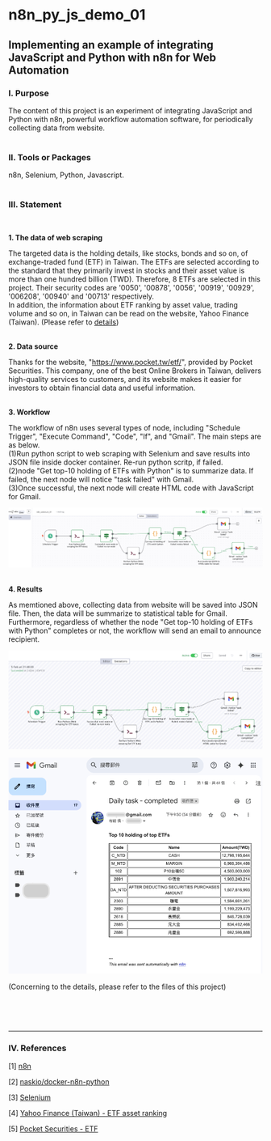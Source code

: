 # **n8n_py_js_demo_01**

## **Implementing an example of integrating JavaScript and Python with n8n for Web Automation**

### **Ⅰ. Purpose** 
The content of this project is an experiment of integrating JavaScript and Python with n8n, powerful workflow automation software, for periodically collecting data from website.<br><br>

### **Ⅱ. Tools or Packages**
n8n, Selenium, Python, Javascript. <br><br>

### **Ⅲ. Statement**
<br>

__1. The data of web scraping__ <br>

The targeted data is the holding details, like stocks, bonds and so on, of exchange-traded fund (ETF) in Taiwan. The ETFs are selected according to the standard that they primarily invest in stocks and their asset value is more than one hundred billion (TWD). Therefore, 8 ETFs are selected in this project. Their security codes are '0050', '00878', '0056', '00919', '00929', '006208', '00940' and '00713' respectively.<br>
In addition, the information about ETF ranking by asset value, trading volume and so on, in Taiwan can be read on the website, Yahoo Finance (Taiwan). (Please refer to [details](<https://tw.stock.yahoo.com/tw-etf/total-assets>))<br>
<br> 

__2. Data source__ <br>

Thanks for the website, "https://www.pocket.tw/etf/", provided by Pocket Securities. This company, one of the best Online Brokers in Taiwan, delivers high-quality services to customers, and its website makes it easier for investors to obtain financial data and useful information. <br>
<br>

__3. Workflow__ <br>

The workflow of n8n uses several types of node, including "Schedule Trigger", "Execute Command", "Code", "If", and "Gmail". The main steps are as below.
<br>
(1)Run python script to web scraping with Selenium and save results into JSON file inside docker container. Re-run python scritp, if failed.<br>
(2)node "Get top-10 holding of ETFs with Python" is to summarize data. If failed, the next node will notice "task failed" with Gmail.<br>
(3)Once successful, the next node will create HTML code with JavaScript for Gmail.<br>  

![avatar](./README_png/n8n_editor.png)
<br>
<br>

__4. Results__ <br>

As memtioned above, collecting data from website will be saved into JSON file. Then, the data will be summarize to statistical table for Gmail. Furthermore, regardless of whether the node "Get top-10 holding of ETFs with Python" completes or not, the workflow will send an email to announce recipient.<br>

![avatar](./README_png/n8n_executions.png)

![avatar](./README_png/n8n_gmail.png)

(Concerning to the details, please refer to the files of this project) <br>

<br><br><br>

---

### **Ⅳ. References**

[1] [n8n](<https://n8n.io/>)

[2] [naskio/docker-n8n-python](<https://github.com/naskio/docker-n8n-python/tree/main>)

[3] [Selenium](<https://www.selenium.dev/>)

[4] [Yahoo Finance (Taiwan) - ETF asset ranking](<https://tw.stock.yahoo.com/tw-etf/total-assets>)

[5] [Pocket Securities - ETF](<https://www.pocket.tw/etf/>)